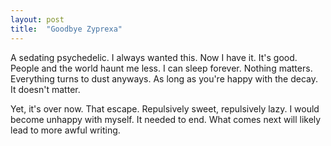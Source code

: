 ```yaml
---
layout: post
title:  "Goodbye Zyprexa"
---
```

A sedating psychedelic. I always wanted this. Now I have it. It's good. People and the world haunt me less. I can sleep forever. Nothing matters. Everything turns to dust anyways. As long as you're happy with the decay. It doesn't matter.

Yet, it's over now. That escape. Repulsively sweet, repulsively lazy. I would become unhappy with myself. It needed to end. What comes next will likely lead to more awful writing.
